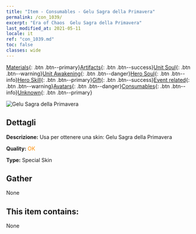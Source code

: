 ```yaml
---
title: "Item - Consumables - Gelu Sagra della Primavera"
permalink: /con_1039/
excerpt: "Era of Chaos  Gelu Sagra della Primavera"
last_modified_at: 2021-05-11
locale: it
ref: "con_1039.md"
toc: false
classes: wide
---
```

 [Materials](/ItemsIT/){: .btn .btn--primary}[Artifacts](/ItemsIT/Artifacts/){: .btn .btn--success}[Unit Soul](/ItemsIT/UnitSoul/){: .btn .btn--warning}[Unit Awakening](/ItemsIT/UnitAwakening/){: .btn .btn--danger}[Hero Soul](/ItemsIT/HeroSoul/){: .btn .btn--info}[Hero Skill](/ItemsIT/HeroSkill/){: .btn .btn--primary}[Gift](/ItemsIT/Gift/){: .btn .btn--success}[Event related](/ItemsIT/Events/){: .btn .btn--warning}[Avatars](/ItemsIT/Avatars/){: .btn .btn--danger}[Consumables](/ItemsIT/Consumables/){: .btn .btn--info}[Unknown](/ItemsIT/Unknown/){: .btn .btn--primary}

 ![Gelu Sagra della Primavera](/images/h/h_Gelu7.jpg)

## Dettagli
 **Descrizione:** Usa per ottenere una skin: Gelu Sagra della Primavera

 **Quality:** <span style="color: #FF8C00">OK</span>

 **Type:** Special Skin

## Gather

  None

## This item contains:

  None

